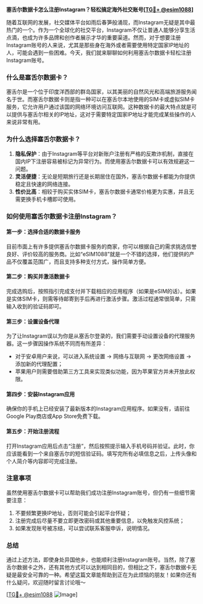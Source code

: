 **塞舌尔数据卡怎么注册Instagram？轻松搞定海外社交账号[[TG💪+ @esim1088](https://t.me/s/esim1088)]**

随着互联网的发展，社交媒体平台如雨后春笋般涌现，而Instagram无疑是其中最热门的一个。作为一个全球化的社交平台，Instagram不仅让普通人能够分享生活点滴，也成为许多品牌和创作者展示才华的重要渠道。然而，对于想要注册Instagram账号的人来说，尤其是那些身在海外或者需要使用特定国家IP地址的人，可能会遇到一些困难。今天，我们就来聊聊如何利用塞舌尔数据卡轻松注册Instagram账号。

### 什么是塞舌尔数据卡？

塞舌尔是一个位于印度洋西部的群岛国家，以其美丽的自然风光和高端旅游服务闻名于世。而塞舌尔数据卡则是指一种可以在塞舌尔本地使用的SIM卡或虚拟SIM卡服务，它允许用户通过该国的网络环境访问互联网。这种数据卡的最大特点就是可以提供与塞舌尔相关的IP地址，这对于需要特定国家IP地址才能完成某些操作的人来说非常有用。

### 为什么选择塞舌尔数据卡？

1. **隐私保护**：由于Instagram等平台对新账户注册有严格的反欺诈机制，直接在国内IP下注册容易被标记为异常行为。而使用塞舌尔数据卡可以有效规避这一问题。
2. **灵活便捷**：无论是短期旅行还是长期居住在国外，塞舌尔数据卡都能为你提供稳定且快速的网络连接。
3. **性价比高**：相较于购买实体SIM卡，塞舌尔数据卡通常价格更为实惠，并且无需更换手机卡槽即可使用。

### 如何使用塞舌尔数据卡注册Instagram？

#### 第一步：选择合适的数据卡服务
目前市面上有许多提供塞舌尔数据卡服务的商家，你可以根据自己的需求挑选信誉良好、评价较高的服务商。比如“eSIM1088”就是一个不错的选择，他们提供的产品不仅覆盖范围广，而且支持多种支付方式，操作简单方便。

#### 第二步：购买并激活数据卡
完成选购后，按照指引完成支付并下载相应的应用程序（如果是eSIM的话）。如果是实体SIM卡，则需等待邮寄到手后再进行激活步骤。激活过程通常很简单，只需输入收到的验证码即可。

#### 第三步：设置设备代理
为了让Instagram误以为你是从塞舌尔登录的，我们需要手动设置设备的代理服务器。这一步骤因操作系统不同而有所差异：
- 对于安卓用户来说，可以进入系统设置 -> 网络与互联网 -> 更改网络设置 -> 添加新的代理配置；
- 苹果用户则需要借助第三方工具来实现类似功能，因为苹果官方并未开放此权限。

#### 第四步：安装Instagram应用
确保你的手机上已经安装了最新版本的Instagram应用程序。如果没有，请前往Google Play商店或App Store免费下载。

#### 第五步：开始注册流程
打开Instagram应用后点击“注册”，然后按照提示输入手机号码并验证。此时，你应该能看到一个来自塞舌尔的短信验证码。填写完所有必填信息之后，上传头像和个人简介等内容即可完成注册。

### 注意事项

虽然使用塞舌尔数据卡可以帮助我们成功注册Instagram账号，但仍有一些细节需要注意：
1. 不要频繁更换IP地址，否则可能会引起平台怀疑；
2. 注册完成后尽量不要立即更改密码或其他重要信息，以免触发风控系统；
3. 如果发现账号被冻结，可以尝试联系客服申诉，说明情况。

### 总结

通过上述方法，即使身处异国他乡，也能顺利注册Instagram账号。当然，除了塞舌尔数据卡之外，还有其他方式可以达到相同目的，但相比之下，塞舌尔数据卡无疑是最安全可靠的一种。希望这篇文章能帮助到正在为此烦恼的朋友！如果你还有什么疑问，欢迎随时留言讨论哦～

[[TG💪+ @esim1088](https://t.me/s/esim1088) ![Image](https://i.postimg.cc/4NQfJmqS/Snipaste-2025-05-13-00-14-12.png)]